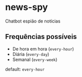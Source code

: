 # news-spy
Chatbot espião de notícias

## Frequências possíveis

- De hora em hora (`every-hour`)
- Diária (`every-day`)
- Semanal (`every-week`)

default: `every-hour`
